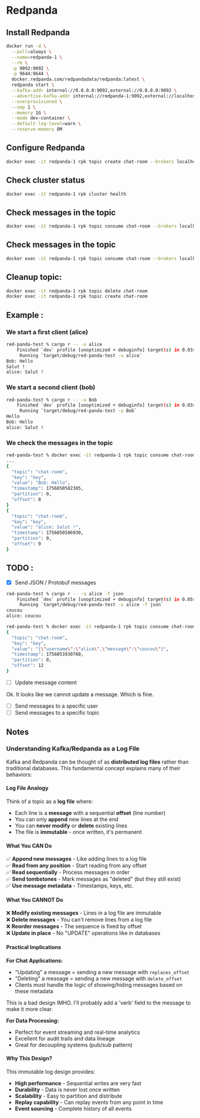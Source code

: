 # Redpanda

## Install Redpanda

```bash
docker run -d \
  --pull=always \
  --name=redpanda-1 \
  --rm \
  -p 9092:9092 \
  -p 9644:9644 \
  docker.redpanda.com/redpandadata/redpanda:latest \
  redpanda start \
  --kafka-addr internal://0.0.0.0:9092,external://0.0.0.0:9092 \
  --advertise-kafka-addr internal://redpanda-1:9092,external://localhost:9092 \
  --overprovisioned \
  --smp 1 \
  --memory 1G \
  --mode dev-container \
  --default-log-level=warn \
  --reserve-memory 0M
```

## Configure Redpanda

```bash
docker exec -it redpanda-1 rpk topic create chat-room --brokers localhost:9092
```

## Check cluster status

```bash
docker exec -it redpanda-1 rpk cluster health
```

## Check messages in the topic

```bash
docker exec -it redpanda-1 rpk topic consume chat-room --brokers localhost:9092
```

## Check messages in the topic

```bash
docker exec -it redpanda-1 rpk topic consume chat-room --brokers localhost:9092 
```

## Cleanup topic:

```bash
docker exec -it redpanda-1 rpk topic delete chat-room
docker exec -it redpanda-1 rpk topic create chat-room
```

## Example : 

### We start a first client (alice)

```bash
red-panda-test % cargo r -- -u alice
    Finished `dev` profile [unoptimized + debuginfo] target(s) in 0.03s
     Running `target/debug/red-panda-test -u alice`
Bob: Hello
Salut !
alice: Salut !
```

### We start a second client (bob)

```bash
red-panda-test % cargo r -- -u Bob
    Finished `dev` profile [unoptimized + debuginfo] target(s) in 0.03s
     Running `target/debug/red-panda-test -u Bob`
Hello
Bob: Hello
alice: Salut !
```

### We check the messages in the topic

```bash	
red-panda-test % docker exec -it redpanda-1 rpk topic consume chat-room --brokers localhost:9092
...
{
  "topic": "chat-room",
  "key": "key",
  "value": "Bob: Hello",
  "timestamp": 1756050582305,
  "partition": 0,
  "offset": 8
}
{
  "topic": "chat-room",
  "key": "key",
  "value": "alice: Salut !",
  "timestamp": 1756050586930,
  "partition": 0,
  "offset": 9
}
```

## TODO :

- [X] Send JSON / Protobuf messages

```bash
red-panda-test % cargo r -- -u alice -f json
    Finished `dev` profile [unoptimized + debuginfo] target(s) in 0.05s
     Running `target/debug/red-panda-test -u alice -f json`
coucou
alice: coucou
```

```bash
red-panda-test % docker exec -it redpanda-1 rpk topic consume chat-room --brokers localhost:9092
{
  "topic": "chat-room",
  "key": "key",
  "value": "{\"username\":\"alice\",\"message\":\"coucou\"}",
  "timestamp": 1756053930760,
  "partition": 0,
  "offset": 12
}
```

- [ ] Update message content

Ok. It looks like we cannot update a message. Which is fine. 

- [ ] Send messages to a specific user
- [ ] Send messages to a specific topic

## Notes

### Understanding Kafka/Redpanda as a Log File

Kafka and Redpanda can be thought of as **distributed log files** rather than traditional databases. This fundamental concept explains many of their behaviors:

#### **Log File Analogy**

Think of a topic as a **log file** where:

- Each line is a **message** with a sequential **offset** (line number)
- You can only **append** new lines at the end
- You can **never modify** or **delete** existing lines
- The file is **immutable** - once written, it's permanent

#### **What You CAN Do**

✅ **Append new messages** - Like adding lines to a log file  
✅ **Read from any position** - Start reading from any offset  
✅ **Read sequentially** - Process messages in order  
✅ **Send tombstones** - Mark messages as "deleted" (but they still exist)  
✅ **Use message metadata** - Timestamps, keys, etc.  

#### **What You CANNOT Do**

❌ **Modify existing messages** - Lines in a log file are immutable  
❌ **Delete messages** - You can't remove lines from a log file  
❌ **Reorder messages** - The sequence is fixed by offset  
❌ **Update in place** - No "UPDATE" operations like in databases  

#### **Practical Implications**

**For Chat Applications:**

- "Updating" a message = sending a new message with `replaces_offset`
- "Deleting" a message = sending a new message with `delete_offset`
- Clients must handle the logic of showing/hiding messages based on these metadata

This is a bad design IMHO. I'll probably add a 'verb' field to the message to make it more clear.

**For Data Processing:**

- Perfect for event streaming and real-time analytics
- Excellent for audit trails and data lineage
- Great for decoupling systems (pub/sub pattern)

#### **Why This Design?**

This immutable log design provides:

- **High performance** - Sequential writes are very fast
- **Durability** - Data is never lost once written
- **Scalability** - Easy to partition and distribute
- **Replay capability** - Can replay events from any point in time
- **Event sourcing** - Complete history of all events
